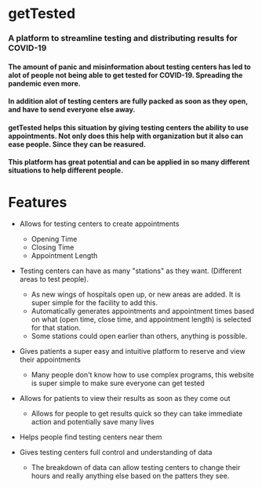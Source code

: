 # getTested
### A platform to streamline testing and distributing results for COVID-19


#### The amount of panic and misinformation about testing centers has led to alot of people not being able to get tested for COVID-19. Spreading the pandemic even more.

#### In addition alot of testing centers are fully packed as soon as they open, and have to send everyone else away. 

#### getTested helps this situation by giving testing centers the ability to use appointments. Not only does this help with organization but it also can ease people. Since they can be reasured. 

#### This platform has great potential and can be applied in so many different situations to help different people.
# Features
*  Allows for testing centers to  create appointments
	*  Opening Time
	*  Closing Time
	*  Appointment Length

* Testing centers can have as many "stations" as they want. (Different areas to test people).
	* As new wings of hospitals open up, or new areas are added. It is  super simple for the facility to add this.
	* Automatically generates appointments and appointment times based on what (open time, close time, and appointment length) is selected for that station. 
	* Some stations could open earlier than others, anything is possible.

* Gives patients a super easy and intuitive platform to reserve and view their appointments
 	* Many people don't know how to use complex programs, this website is super simple to make sure everyone can get tested

* Allows for patients to view their results as soon as they come out
 	* Allows for people to get results quick so they can take immediate action and potentially save many lives

*  Helps people find testing centers near them
*  Gives testing centers full control and understanding of data
 	* The breakdown of data can allow testing centers to change their hours and really anything else based on the patters they see.    
 
